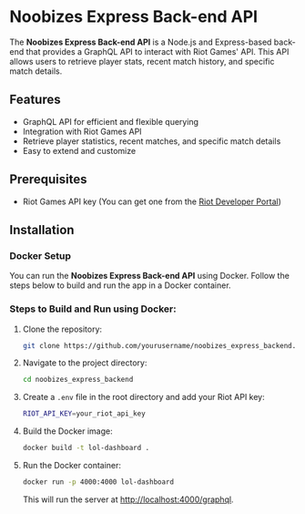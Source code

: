 # Noobizes Express Back-end API

The **Noobizes Express Back-end API** is a Node.js and Express-based back-end that provides a GraphQL API to interact with Riot Games' API. This API allows users to retrieve player stats, recent match history, and specific match details.

## Features

- GraphQL API for efficient and flexible querying
- Integration with Riot Games API
- Retrieve player statistics, recent matches, and specific match details
- Easy to extend and customize

## Prerequisites

- Riot Games API key (You can get one from the [Riot Developer Portal](https://developer.riotgames.com/))

## Installation

### Docker Setup

You can run the **Noobizes Express Back-end API** using Docker. Follow the steps below to build and run the app in a Docker container.

### Steps to Build and Run using Docker:

1. Clone the repository:

    ```bash
    git clone https://github.com/yourusername/noobizes_express_backend.git
    ```

2. Navigate to the project directory:

    ```bash
    cd noobizes_express_backend
    ```

3. Create a `.env` file in the root directory and add your Riot API key:

    ```bash
    RIOT_API_KEY=your_riot_api_key
    ```

4. Build the Docker image:

    ```bash
    docker build -t lol-dashboard .
    ```

5. Run the Docker container:

    ```bash
    docker run -p 4000:4000 lol-dashboard
    ```

   This will run the server at [http://localhost:4000/graphql](http://localhost:4000).

